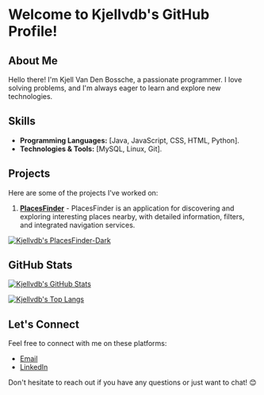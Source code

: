 # Welcome to Kjellvdb's GitHub Profile!

## About Me

Hello there! I'm Kjell Van Den Bossche, a passionate programmer. I love solving problems, and I'm always eager to learn and explore new technologies.

## Skills

- **Programming Languages:** [Java, JavaScript, CSS, HTML, Python].
- **Technologies & Tools:** [MySQL, Linux, Git].

## Projects

Here are some of the projects I've worked on:

1. **[PlacesFinder](https://github.com/Kjellvdb/PlacesFinder)** - PlacesFinder is an application for discovering and exploring interesting places nearby, with detailed information, filters, and integrated navigation services.

[![Kjellvdb's PlacesFinder-Dark](https://github-readme-stats.vercel.app/api/pin/?username=Kjellvdb&repo=PlacesFinder&theme=dark&show_owner=true)](https://github.com/Kjellvdb/PlacesFinder)

## GitHub Stats

[![Kjellvdb's GitHub Stats](https://github-readme-stats.vercel.app/api?username=Kjellvdb&show_icons=true&theme=dark)](https://github.com/Kjellvdb)

[![Kjellvdb's Top Langs](https://github-readme-stats.vercel.app/api/top-langs/?username=Kjellvdb&layout=donut-vertical&theme=dark)](https://github.com/Kjellvdb)

## Let's Connect

Feel free to connect with me on these platforms:

- [Email](Kjell.vandenbossche@student.hogent.be)
- [LinkedIn](www.linkedin.com/in/kjell-van-den-bossche-38a0a82b6)

Don't hesitate to reach out if you have any questions or just want to chat! 😊

